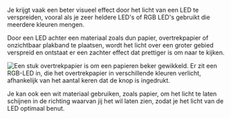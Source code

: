 Je krijgt vaak een beter visueel effect door het licht van een LED te verspreiden, vooral als je zeer heldere LED's of RGB LED's gebruikt die meerdere kleuren mengen.

Door een LED achter een materiaal zoals dun papier, overtrekpapier of onzichtbaar plakband te plaatsen, wordt het licht over een groter gebied verspreid en ontstaat er een zachter effect dat prettiger is om naar te kijken.

![Een stuk overtrekpapier is om een papieren beker gewikkeld. Er zit een RGB-LED in, die het overtrekpapier in verschillende kleuren verlicht, afhankelijk van het aantal keren dat de knop is ingedrukt.](images/mood-lamp.gif)

Je kan ook een wit materiaal gebruiken, zoals papier, om het licht te laten schijnen in de richting waarvan jij het wil laten zien, zodat je het licht van de LED optimaal benut.
